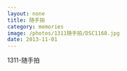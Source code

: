 ```yaml
---
layout: none
title: 随手拍
category: memories
image: /photos/1311随手拍/DSC1168.jpg
date: 2013-11-01
---
```

1311-随手拍